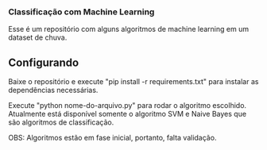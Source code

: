 ### Classificação com Machine Learning

Esse é um repositório com alguns algoritmos de machine learning em um dataset de chuva.

## Configurando

Baixe o repositório e execute "pip install -r requirements.txt" para instalar as dependências necessárias.

Execute "python nome-do-arquivo.py" para rodar o algoritmo escolhido. Atualmente está disponível somente o algoritmo SVM e Naive Bayes que são algoritmos de classificação.

OBS: Algoritmos estão em fase inicial, portanto, falta validação.
